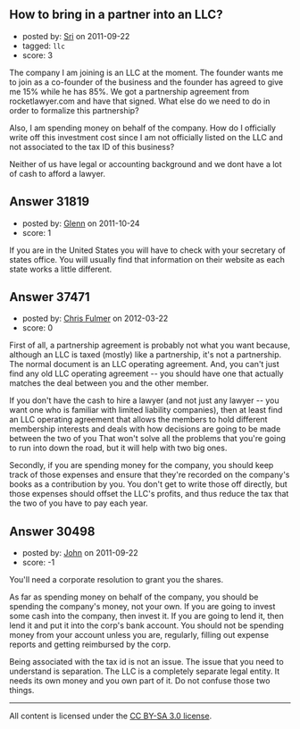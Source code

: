 ## How to bring in a partner into an LLC?

- posted by: [Sri](https://stackexchange.com/users/-1/13467-sri) on 2011-09-22
- tagged: `llc`
- score: 3

The company I am joining is an LLC at the moment. The founder wants me to join as a co-founder of the business and the founder has agreed to give me 15% while he has 85%. We got a partnership agreement from rocketlawyer.com and have that signed. What else do we need to do in order to formalize this partnership? 

Also, I am spending money on behalf of the company. How do I officially write off this investment cost since I am not officially listed on the LLC and not associated to the tax ID of this business? 

Neither of us have legal or accounting background and we dont have a lot of cash to afford a lawyer.



## Answer 31819

- posted by: [Glenn](https://stackexchange.com/users/-1/13998-glenn) on 2011-10-24
- score: 1

If you are in the United States you will have to check with your secretary of states office. You will usually find that information on their website as each state works a little different.




## Answer 37471

- posted by: [Chris Fulmer](https://stackexchange.com/users/-1/17026-chris-fulmer) on 2012-03-22
- score: 0

First of all, a partnership agreement is probably not what you want because, although an LLC is taxed (mostly) like a partnership, it's not a partnership.  The normal document is an LLC operating agreement.  And, you can't just find any old LLC operating agreement -- you should have one that actually matches the deal between you and the other member.  

If you don't have the cash to hire a lawyer (and not just any lawyer -- you want one who is familiar with limited liability companies), then at least find an LLC operating agreement that allows the members to hold different membership interests and deals with how decisions are going to be made between the two of you  That won't solve all the problems that you're going to run into down the road, but it will help with two big ones.

Secondly, if you are spending money for the company, you should keep track of those expenses and ensure that they're recorded on the company's books as a contribution by you.  You don't get to write those off directly, but those expenses should offset the LLC's profits, and thus reduce the tax that the two of you have to pay each year.




## Answer 30498

- posted by: [John](https://stackexchange.com/users/-1/13157-john) on 2011-09-22
- score: -1

You'll need a corporate resolution to grant you the shares. 

As far as spending money on behalf of the company, you should be spending the company's money, not your own. If you are going to invest some cash into the company, then invest it. If you are going to lend it, then lend it and put it into the corp's bank account. You should not be spending money from your account unless you are, regularly, filling out expense reports and getting reimbursed by the corp.

Being associated with the tax id is not an issue. The issue that you need to understand is separation. The LLC is a completely separate legal entity. It needs its own money and you own part of it. Do not confuse those two things.



---

All content is licensed under the [CC BY-SA 3.0 license](https://creativecommons.org/licenses/by-sa/3.0/).
